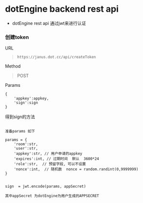 # dotEngine backend rest api


- dotEngine rest api 通过jwt来进行认证


### 创建token


URL

> `https://janus.dot.cc/api/createToken `

Method

> POST


Params

```
{
    'appkey':appkey,
    'sign':sign
}
```


得到sign的方法

```

准备params 如下

params = {
    'room':str,
    'user':str,
    'appkey':str, // 用户申请的appkey
    'expires':int, // 过期时间  默认  3600*24
    'role':str,  // 预留字段, 可以不设置
    'nonce':int,  // 随机数  nonce = random.randint(0,9999999)
}


sign  = jwt.encode(params, appSecret)

其中appSecret 为dotEngine为用户生成的APPSECRET

```


